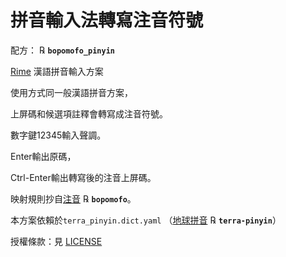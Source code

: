 # 拼音輸入法轉寫注音符號

配方： ℞ **`bopomofo_pinyin`**

[Rime](https://rime.im) 漢語拼音輸入方案

使用方式同一般漢語拼音方案，

上屏碼和候選項註釋會轉寫成注音符號。

數字鍵12345輸入聲調。

Enter輸出原碼，

Ctrl-Enter輸出轉寫後的注音上屏碼。

映射規則抄自[注音](https://github.com/rime/rime-bopomofo) ℞ **`bopomofo`**。

本方案依賴於`terra_pinyin.dict.yaml` （[地球拼音](https://github.com/rime/rime-terra-pinyin) ℞ **`terra-pinyin`**）

授權條款：見 [LICENSE](LICENSE)
